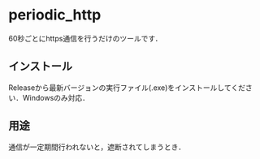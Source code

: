 # periodic_http
60秒ごとにhttps通信を行うだけのツールです．

## インストール
Releaseから最新バージョンの実行ファイル(.exe)をインストールしてください．Windowsのみ対応．

## 用途
通信が一定期間行われないと，遮断されてしまうとき．
